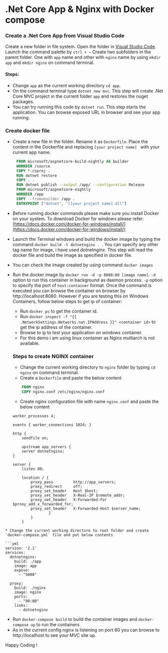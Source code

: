 # .Net Core App & Nginx with Docker compose

### Create a .Net Core App from Visual Studio Code

Create a new folder in file system. Open the folder in [Visual Studio Code](https://code.visualstudio.com/). Launch the command palette by ` ctrl + ~ `
Create two subfolders in the parent folder. One with `app` name and other with `nginx` name by using `mkdir app` and `mkdir nginx` on command terminal.

#### Steps:
* Change `app` as the current working directory `cd app`.
* On the command terminal type ``` dotnet new mvc ```. This step will create .Net Core MVC project in the current folder `app` and restores the nuget packages.
* You can try running this code by ``` dotnet run ```. This step starts the application. You can browse exposed URL in browser and see your app running.

### Create docker file

* Create a new file in the folder. Rename it as ``` Dockerfile ```. Place the content in the Dockerfile and replacing ```[your project name] ``` with your current app name.
 ``` dockerfile
      FROM microsoft/aspnetcore-build-nightly AS builder
      WORKDIR /source
      COPY *.csproj .
      RUN dotnet restore
      COPY . .
      RUN dotnet publish --output /app/ --configuration Release
      FROM microsoft/aspnetcore-nightly
      WORKDIR /app
      COPY --from=builder /app .
      ENTRYPOINT ["dotnet", "[]your project name].dll"]
  ```
* Before running docker commands please make sure you install Docker on your system. To download Docker for windows please refer:[https://docs.docker.com/docker-for-windows/install/](https://docs.docker.com/docker-for-windows/install/) 

* Launch the Terminal windows and build the docker image by typing the command ```docker build -t dotnetnginx . ```. You can specify any other tag name for image,  i have used dotnetnginx. This step will read the docker file and build the image as specified in docker file. 
* You can check the image created by using command ``` docker images ```
* Run the docker image by ``` docker run -d -p 8080:80 [image name] ```. ``` -d ``` option to run this container in background as daemon process.  ` -p ` option to specify the port of `host:container` format. Once the command is executed you can browse the container on browser by http://localhost:8080. However if you are testing this on Windows Containers, follow below steps to get ip of container:
    * Run ``` docker ps ``` to get the container id.
    * Run ``` docker inspect -f "{{ .NetworkSettings.Networks.nat.IPAddress }}" <container id> ``` to get the ip address of the container.
    * Browse to ip to test your application on windows container.
    * For this demo i am using linux container as Nginx multiarch is not available.

    ### Steps to create NGINX container
    * Change the current working directory to `nginx` folder by typing `cd nginx` on command terminal.
    * Create a `Dockerfile` and paste the below content
    ``` Dockerfile
        FROM nginx
        COPY nginx.conf /etc/nginx/nginx.conf
    ```
    * Create nginx configuration file with name  `nginx.conf` and paste the below content

    ```
    worker_processes 4;
 
    events { worker_connections 1024; }
 
    http {
        sendfile on;
 
        upstream app_servers {
        server dotnetnginx;
    }
 
    server {
        listen 80;
 
        location / {
            proxy_pass         http://app_servers;
            proxy_redirect     off;
            proxy_set_header   Host $host;
            proxy_set_header   X-Real-IP $remote_addr;
            proxy_set_header   X-Forwarded-For $proxy_add_x_forwarded_for;
            proxy_set_header   X-Forwarded-Host $server_name;
                    }
            }
        }

```
* Change the current working directure to root folder and create `docker-compose.yml` file and put below contents

```yml
version: '2.1'
services:
  dotnetnginx:
    build: ./app
    image: app
    expose:
      - "5000"

  proxy:
    build: ./nginx
    image: nginx
    ports:
      - "80:80"
    links:
      - dotnetnginx
```
* Run `docker-compose build` to build the container images and `docker-compose up` to run the containers.
* As in the current config nginx is listening on port 80 you can browse to http://localhost to see your MVC site up.

Happy Coding !





